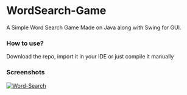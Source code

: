 # WordSearch-Game
A Simple Word Search Game Made on Java along with Swing for GUI.

### How to use?
Download the repo, import it in your IDE or just compile it manually
### Screenshots
<a href="https://ibb.co/g7nxdW4"><img src="https://i.ibb.co/X4wqD5Y/Word-Search.jpg" alt="Word-Search" border="0"></a>

